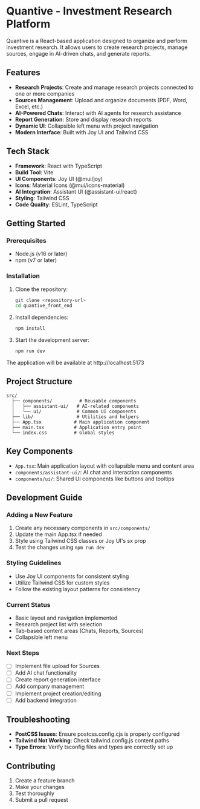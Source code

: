 # Quantive - Investment Research Platform

Quantive is a React-based application designed to organize and perform investment research. It allows users to create research projects, manage sources, engage in AI-driven chats, and generate reports.

## Features
- **Research Projects**: Create and manage research projects connected to one or more companies
- **Sources Management**: Upload and organize documents (PDF, Word, Excel, etc.)
- **AI-Powered Chats**: Interact with AI agents for research assistance
- **Report Generation**: Store and display research reports
- **Dynamic UI**: Collapsible left menu with project navigation
- **Modern Interface**: Built with Joy UI and Tailwind CSS

## Tech Stack
- **Framework**: React with TypeScript
- **Build Tool**: Vite
- **UI Components**: Joy UI (@mui/joy)
- **Icons**: Material Icons (@mui/icons-material)
- **AI Integration**: Assistant UI (@assistant-ui/react)
- **Styling**: Tailwind CSS
- **Code Quality**: ESLint, TypeScript

## Getting Started

### Prerequisites
- Node.js (v16 or later)
- npm (v7 or later)

### Installation
1. Clone the repository:
   ```bash
   git clone <repository-url>
   cd quantive_front_end
   ```

2. Install dependencies:
   ```bash
   npm install
   ```

3. Start the development server:
   ```bash
   npm run dev
   ```

The application will be available at http://localhost:5173

## Project Structure
```
src/
  ├── components/          # Reusable components
  │   ├── assistant-ui/   # AI-related components
  │   └── ui/             # Common UI components
  ├── lib/                # Utilities and helpers
  ├── App.tsx            # Main application component
  ├── main.tsx           # Application entry point
  └── index.css          # Global styles
```

## Key Components
- `App.tsx`: Main application layout with collapsible menu and content area
- `components/assistant-ui/`: AI chat and interaction components
- `components/ui/`: Shared UI components like buttons and tooltips

## Development Guide

### Adding a New Feature
1. Create any necessary components in `src/components/`
2. Update the main App.tsx if needed
3. Style using Tailwind CSS classes or Joy UI's sx prop
4. Test the changes using `npm run dev`

### Styling Guidelines
- Use Joy UI components for consistent styling
- Utilize Tailwind CSS for custom styles
- Follow the existing layout patterns for consistency

### Current Status
- Basic layout and navigation implemented
- Research project list with selection
- Tab-based content areas (Chats, Reports, Sources)
- Collapsible left menu

### Next Steps
- [ ] Implement file upload for Sources
- [ ] Add AI chat functionality
- [ ] Create report generation interface
- [ ] Add company management
- [ ] Implement project creation/editing
- [ ] Add backend integration

## Troubleshooting
- **PostCSS Issues**: Ensure postcss.config.cjs is properly configured
- **Tailwind Not Working**: Check tailwind.config.js content paths
- **Type Errors**: Verify tsconfig files and types are correctly set up

## Contributing
1. Create a feature branch
2. Make your changes
3. Test thoroughly
4. Submit a pull request
```
